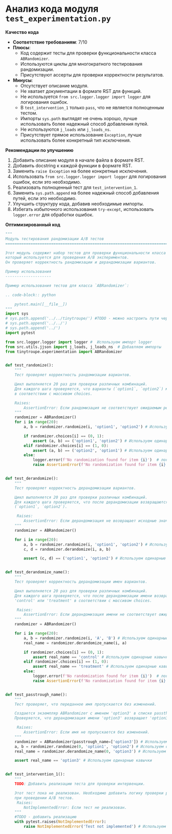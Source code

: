 # Анализ кода модуля `test_experimentation.py`

**Качество кода**

- **Соответствие требованиям**: 7/10
- **Плюсы**:
    - Код содержит тесты для проверки функциональности класса `ABRandomizer`.
    - Используются циклы для многократного тестирования рандомизации.
    - Присутствуют ассерты для проверки корректности результатов.
- **Минусы**:
    - Отсутствует описание модуля.
    - Не хватает документации в формате RST для функций.
    - Не используется `from src.logger.logger import logger` для логирования ошибок.
    - В `test_intervention_1` только `pass`, что не является полноценным тестом.
    - Импорты `sys.path` выглядят не очень хорошо, лучше использовать более надежный способ добавления путей.
    - Не используются `j_loads` или `j_loads_ns`.
    - Присутствует прямое использование `Exception`, лучше использовать более конкретный тип исключения.

**Рекомендации по улучшению**

1. Добавить описание модуля в начале файла в формате RST.
2. Добавить docstring к каждой функции в формате RST.
3. Заменить `raise Exception` на более конкретные исключения.
4. Использовать `from src.logger.logger import logger` для логирования ошибок, если это необходимо.
5. Реализовать полноценный тест для `test_intervention_1`.
6. Заменить `sys.path.append` на более надежный способ добавления путей, если это необходимо.
7. Улучшить структуру кода, добавив необходимые импорты.
8. Избегать избыточного использования `try-except`, использовать `logger.error` для обработки ошибок.

**Оптимизированный код**

```python
"""
Модуль тестирования рандомизации A/B тестов
=========================================================================================

Этот модуль содержит набор тестов для проверки функциональности класса :class:`ABRandomizer`,
который используется для проведения A/B экспериментов.
Он проверяет корректность рандомизации и дерандомизации вариантов.

Пример использования
--------------------

Пример использования тестов для класса `ABRandomizer`:

.. code-block:: python

    pytest.main([__file__])
"""
import sys
# sys.path.append('../../tinytroupe/') #TODO - можно настроить пути через pytest.ini
# sys.path.append('../../')
# sys.path.append('../')
import pytest

from src.logger.logger import logger #  Используем импорт logger
from src.utils.jjson import j_loads, j_loads_ns  # Добавляем импорты
from tinytroupe.experimentation import ABRandomizer


def test_randomize():
    """
    Тест проверяет корректность рандомизации вариантов.

    Цикл выполняется 20 раз для проверки различных комбинаций.
    Для каждого шага проверяется, что варианты (`option1`, `option2`) меняются местами
    в соответствии с массивом choices.

    Raises:
        AssertionError: Если рандомизация не соответствует ожидаемым результатам.
    """
    randomizer = ABRandomizer()
    for i in range(20):
        a, b = randomizer.randomize(i, 'option1', 'option2') # Используем одинарные кавычки

        if randomizer.choices[i] == (0, 1):
            assert (a, b) == ('option1', 'option2') # Используем одинарные кавычки
        elif randomizer.choices[i] == (1, 0):
            assert (a, b) == ('option2', 'option1') # Используем одинарные кавычки
        else:
            logger.error(f'No randomization found for item {i}')  # логируем ошибку
            raise AssertionError(f'No randomization found for item {i}')


def test_derandomize():
    """
    Тест проверяет корректность дерандомизации вариантов.

    Цикл выполняется 20 раз для проверки различных комбинаций.
    Для каждого шага проверяется, что после дерандомизации возвращаются исходные варианты
    (`option1`, `option2`).

     Raises:
        AssertionError: Если дерандомизация не возвращает исходные значения.
    """
    randomizer = ABRandomizer()

    for i in range(20):
        a, b = randomizer.randomize(i, 'option1', 'option2') # Используем одинарные кавычки
        c, d = randomizer.derandomize(i, a, b)

        assert (c, d) == ('option1', 'option2') # Используем одинарные кавычки


def test_derandomize_name():
    """
    Тест проверяет корректность дерандомизации имен вариантов.

    Цикл выполняется 20 раз для проверки различных комбинаций.
    Для каждого шага проверяется, что после дерандомизации имени возвращается
    'control' или 'treatment' в соответствии с массивом choices.

     Raises:
        AssertionError: Если дерандомизация имени не соответствует ожидаемым результатам.
    """
    randomizer = ABRandomizer()

    for i in range(20):
        a, b = randomizer.randomize(i, 'A', 'B') # Используем одинарные кавычки
        real_name = randomizer.derandomize_name(i, a)

        if randomizer.choices[i] == (0, 1):
            assert real_name == 'control' # Используем одинарные кавычки
        elif randomizer.choices[i] == (1, 0):
            assert real_name == 'treatment' # Используем одинарные кавычки
        else:
            logger.error(f'No randomization found for item {i}')  # логируем ошибку
            raise AssertionError(f'No randomization found for item {i}')


def test_passtrough_name():
    """
    Тест проверяет, что переданное имя пропускается без изменений.

    Создается экземпляр ABRandomizer с именем 'option3' в списке passthrough_name.
    Проверяется, что дерандомизация имени 'option3' возвращает 'option3'.

     Raises:
        AssertionError: Если имя не пропускается без изменений.
    """
    randomizer = ABRandomizer(passtrough_name=['option3']) # Используем одинарные кавычки
    a, b = randomizer.randomize(0, 'option1', 'option2') # Используем одинарные кавычки
    real_name = randomizer.derandomize_name(0, 'option3') # Используем одинарные кавычки

    assert real_name == 'option3' # Используем одинарные кавычки


def test_intervention_1():
    """
    TODO: Добавить реализацию теста для проверки интервенции.

    Этот тест пока не реализован. Необходимо добавить логику проверки работы интервенций
    при проведении A/B тестов.
     Raises:
        NotImplementedError: Если тест не реализован.
    """
    #TODO - добавить реализацию
    with pytest.raises(NotImplementedError):
        raise NotImplementedError('Test not implemented') # Используем более конкретное исключение
```